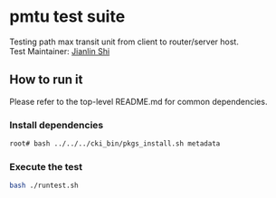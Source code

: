 # pmtu test suite
Testing path max transit unit from client to router/server host. \
Test Maintainer: [Jianlin Shi](mailto:jishi@redhat.com)

## How to run it
Please refer to the top-level README.md for common dependencies.

### Install dependencies
```bash
root# bash ../../../cki_bin/pkgs_install.sh metadata
```

### Execute the test
```bash
bash ./runtest.sh
```
